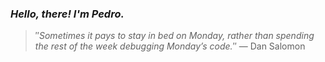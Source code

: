 ### *Hello, there! I'm Pedro.*
> ″*Sometimes it pays to stay in bed on Monday, rather than spending the rest of the week debugging Monday’s code.*″
 — Dan Salomon

